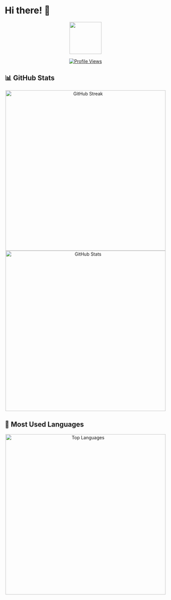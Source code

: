 # Hi there! 👋

<div align="center">
  <img src="https://media.giphy.com/media/M9gbBd9nbDrOTu1Mqx/giphy.gif" width="100"/>
  
  [![Profile Views](https://komarev.com/ghpvc/?username=wryuin&color=blue&label=Profile+Views)](https://github.com/wryuin)
</div>

## 📊 GitHub Stats

<div align="center">
  <img src="http://github-readme-streak-stats.herokuapp.com?user=wryuin&theme=dark&background=000000" alt="GitHub Streak" width="500">
  
  <img src="https://github-readme-stats.vercel.app/api?username=wryuin&show_icons=true&theme=dark&hide_border=true" alt="GitHub Stats" width="500">
</div>

## 🚀 Most Used Languages

<div align="center">
  <img src="https://github-readme-stats.vercel.app/api/top-langs/?username=wryuin&layout=compact&theme=dark&hide_border=true" alt="Top Languages" width="500">
</div>
